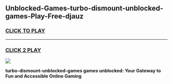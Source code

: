 
## Unblocked-Games-turbo-dismount-unblocked-games-Play-Free-djauz
<h3>
<a href="https://premium76.site?title=turbo-dismount-unblocked-games&ref=15A">CLICK TO PLAY</a></h3>
<hr>

<h3>
<a href="https://premium76.site?title=turbo-dismount-unblocked-games&ref=15A">CLICK 2 PLAY</a>
  
</h3>

<a href="https://premium76.site?title=turbo-dismount-unblocked-games&ref=15A"><img src="https://clearcache.store/games.png"></a>


**turbo-dismount-unblocked-games games unblocked: Your Gateway to Fun and Accessible Online Gaming**
